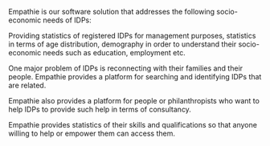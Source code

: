 Empathie is our software solution that addresses the following socio-economic needs of IDPs:

Providing statistics of registered IDPs for management purposes, statistics in terms of age distribution, demography in order to understand their socio-economic needs such as education, employment etc.

One major problem of IDPs is reconnecting with their families and their people. Empathie provides a platform for searching and identifying IDPs that are related.

Empathie also provides a platform for people or philanthropists who want to help IDPs to provide such help in terms of consultancy.

Empathie provides statistics of their skills and qualifications so that anyone willing to help or empower them can access them.


